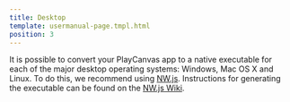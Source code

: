 ```yaml
---
title: Desktop
template: usermanual-page.tmpl.html
position: 3
---
```


It is possible to convert your PlayCanvas app to a native executable for each of the major desktop operating systems: Windows, Mac OS X and Linux. To do this, we recommend using [NW.js][1]. Instructions for generating the executable can be found on the [NW.js Wiki][2].

[1]: https://nwjs.io/
[2]: https://github.com/nwjs/nw.js/wiki/How-to-package-and-distribute-your-apps
